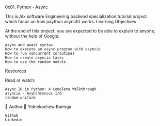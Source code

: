 0x01. Python - Async

This is Alx software Engineering backend specialization tutorial project which focus on how paython asyncIO works.
Learning Objectives

At the end of this project, you are expected to be able to explain to anyone, without the help of Google:

    async and await syntax
    How to execute an async program with asyncio
    How to run concurrent coroutines
    How to create asyncio tasks
    How to use the random module

Resources

Read or watch:

    Async IO in Python: A Complete Walkthrough
    asyncio - Asynchronous I/O
    random.uniform

📝 Author
👨 Yidnekachew Bantrga

    Github
    Linkedin
